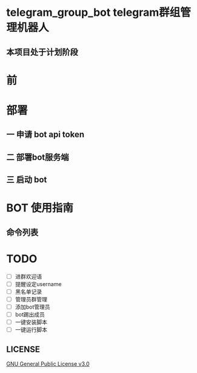 # telegram_group_bot telegram群组管理机器人 #

## 本项目处于计划阶段 ##

# 前 #

# 部署 #

## 一	申请 bot api token ##

## 二	部署bot服务端 ##

## 三	启动 bot ##

# BOT 使用指南 #

## 命令列表 ##

# TODO #

- [ ] 进群欢迎语
- [ ] 提醒设定username
- [ ] 黑名单记录
- [ ] 管理员群管理
- [ ] 添加bot管理员
- [ ] bot踢出成员
- [ ] 一键安装脚本
- [ ] 一键运行脚本

## LICENSE ##

[GNU General Public License v3.0](https://github.com/johnpoint/telegram_group_bot/blob/master/LICENSE)
